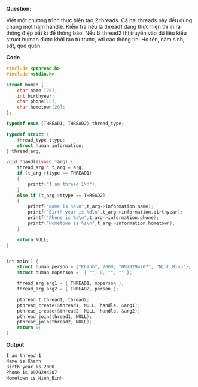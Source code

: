 **Question:** 

Viết một chương trình thực hiện tạo 2 threads. Cả hai threads này đều dùng chung một hàm handle. Kiểm tra nếu là thread1 đang thực hiện thì in ra thông điệp bất kì để thông báo. Nếu là thread2 thì truyền vào dữ liệu kiểu struct human được khởi tạo từ trước, với các thông tin: Họ tên, năm sinh, sdt, quê quán.

**Code**

```c
#include <pthread.h>
#include <stdio.h>

struct human {
    char name [20];
    int birthyear;
    char phone[15];
    char hometown[20];
};

typedef enum {THREAD1, THREAD2} thread_type;

typedef struct {
    thread_type ttype;
    struct human information;
} thread_arg;

void *handle(void *arg) {
    thread_arg * t_arg = arg;
    if (t_arg->ttype == THREAD1)
    {
        printf("I am thread 1\n");
    }
    else if (t_arg->ttype == THREAD2)
    {
        printf("Name is %s\n",t_arg->information.name);
        printf("Birth year is %d\n",t_arg->information.birthyear);
        printf("Phone is %s\n",t_arg->information.phone);
        printf("Hometown is %s\n",t_arg->information.hometown);
    }

    return NULL;
}


int main() {
    struct human person = {"Khanh", 2000, "0979294207", "Ninh_Binh"};
    struct human noperson =  { "", 0, "", "" };

    thread_arg arg1 = { THREAD1, noperson };
    thread_arg arg2 = { THREAD2, person };   

    pthread_t thread1, thread2;
    pthread_create(&thread1, NULL, handle, &arg1);
    pthread_create(&thread2, NULL, handle, &arg2);
    pthread_join(thread1, NULL);
    pthread_join(thread2, NULL);
    return 0;
}
```

**Output**

```sh
I am thread 1
Name is Khanh
Birth year is 2000
Phone is 0979294207
Hometown is Ninh_Binh
```


